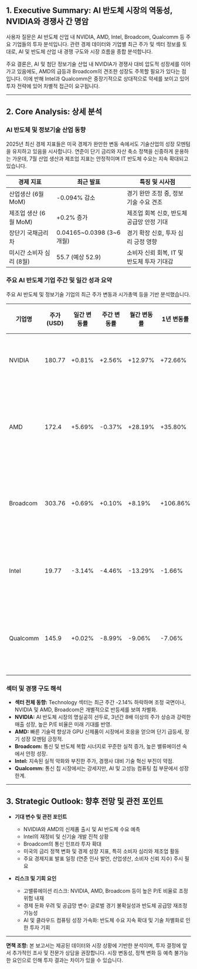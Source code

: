 ## 1. Executive Summary: AI 반도체 시장의 역동성, NVIDIA와 경쟁사 간 명암

사용자 질문은 AI 반도체 산업 내 NVIDIA, AMD, Intel, Broadcom, Qualcomm 등 주요 기업들의 투자 분석입니다. 관련 경제 데이터와 기업별 최근 주가 및 섹터 정보를 토대로, AI 및 반도체 산업 내 경쟁 구도와 시장 흐름을 종합 분석합니다.

주요 결론은, AI 및 첨단 정보기술 산업 내 NVIDIA가 경쟁사 대비 압도적 성장세를 이어가고 있음에도, AMD의 급등과 Broadcom의 견조한 성장도 주목할 필요가 있다는 점입니다. 이에 반해 Intel과 Qualcomm은 중장기적으로 상대적으로 약세를 보이고 있어 투자 전략에 있어 차별적 접근이 요구됩니다.

---

## 2. Core Analysis: 상세 분석

### AI 반도체 및 정보기술 산업 동향

2025년 최신 경제 지표들은 미국 경제가 완만한 변동 속에서도 기술산업의 성장 모멘텀을 유지하고 있음을 시사합니다. 연준이 단기 금리와 자산 축소 정책을 신중하게 운용하는 가운데, 7월 산업 생산과 제조업 지표는 안정적이며 IT 반도체 수요는 지속 확대되고 있습니다.

| 경제 지표 | 최근 발표 | 특징 및 시사점 |
|-----------|------------|----------------|
| 산업생산 (6월 MoM) | -0.094% 감소 | 경기 완만 조정 중, 정보기술 수요 견조 |
| 제조업 생산 (6월 MoM) | +0.2% 증가 | 제조업 회복 신호, 반도체 공급망 안정 기대 |
| 장단기 국채금리 차 | 0.04165~0.0398 (3~6개월) | 경기 확장 신호, 투자 심리 긍정 영향 |
| 미시간 소비자 심리 (8월) | 55.7 (예상 52.9) | 소비자 신뢰 회복, IT 및 반도체 투자 기대감 |

### 주요 AI 반도체 기업 주간 및 일간 성과 요약

주요 AI 반도체 및 정보기술 기업의 최근 주가 변동과 시가총액 등을 기반 분석했습니다.

| 기업명  | 주가(USD) | 일간 변동률 | 주간 변동률 | 월간 변동률 | 1년 변동률 | 시가총액 | P/E 비율 | 매출 (B) | 특징 및 시사점 |
|---------|------------|-------------|-------------|-------------|------------|-----------|----------|-----------|----------------|
| NVIDIA  | 180.77     | +0.81%      | +2.56%      | +12.97%     | +72.66%    | 4.4T      | 57.36    | 148.51    | AI 칩 독점, 혁신 기술 주도|
| AMD     | 172.4      | +5.69%      | -0.37%      | +28.19%     | +35.80%    | 279.11B   | 98.10    | 29.60     | 강력한 GPU 공급 확대, 시장 점유율 증가|
| Broadcom| 303.76     | +0.69%      | +0.10%      | +8.19%      | +106.86%   | 1.42T     | 106.62   | 57.05     | 네트워크/반도체 양대 축 안정 성장|
| Intel   | 19.77      | -3.14%      | -4.46%      | -13.29%     | -1.66%     | 86.27B    | -4.17    | 53.07     | 전통 CPU 주도권 약화, 재조정 중|
| Qualcomm| 145.9      | +0.02%      | -8.99%      | -9.06%      | -7.06%     | 156.89B   | 13.91    | 43.26     | 통신 칩 강세 유지, 그러나 성장 둔화|

### 섹터 및 경쟁 구도 해석

- **섹터 전체 동향:** Technology 섹터는 최근 주간 -2.14% 하락하며 조정 국면이나, NVIDIA 및 AMD, Broadcom은 개별적으로 반등세를 보여 차별화.
- **NVIDIA:** AI 반도체 시장의 명실공히 선두로, 3년간 8배 이상의 주가 상승과 강력한 매출 성장, 높은 P/E 비율은 미래 기대를 반영.
- **AMD:** 빠른 기술력 향상과 GPU 신제품이 시장에서 호응을 얻으며 단기 급등세, 장기 성장 모멘텀 긍정적.
- **Broadcom:** 통신 및 반도체 복합 시너지로 꾸준한 실적 증가, 높은 밸류에이션 속에서 안정 성장.
- **Intel:** 지속된 실적 악화와 부진한 주가, 경쟁사 대비 기술 혁신 부진이 약점.
- **Qualcomm:** 통신 칩 시장에서는 강세지만, AI 및 고성능 컴퓨팅 칩 부문에서 성장 한계.

---

## 3. Strategic Outlook: 향후 전망 및 관전 포인트

- **기대 변수 및 관전 포인트**
  - NVIDIA와 AMD의 신제품 출시 및 AI 반도체 수요 예측
  - Intel의 재정비 및 신기술 개발 진척 상황
  - Broadcom의 통신 인프라 투자 확대
  - 미국의 금리 정책 변화 및 경제 성장 지표, 특히 소비자 심리와 제조업 활동
  - 주요 경제지표 발표 일정 (연준 인사 발언, 산업생산, 소비자 신뢰 지수) 주시 필요

- **리스크 및 기회 요인**
  - 고밸류에이션 리스크: NVIDIA, AMD, Broadcom 등이 높은 P/E 비율로 조정 위험 내재
  - 경제 둔화 우려 및 공급망 변수: 글로벌 경기 불확실성과 반도체 공급망 재조정 가능성
  - AI 및 클라우드 컴퓨팅 성장 가속화: 반도체 수요 지속 확대 및 기술 차별화로 인한 투자 기회

---

**면책 조항:** 본 보고서는 제공된 데이터와 시장 상황에 기반한 분석이며, 투자 결정에 앞서 추가적인 조사 및 전문가 상담을 권장합니다. 시장 변동성, 정책 변화 등 예측 불가능한 요인으로 인해 투자 결과는 차이가 있을 수 있습니다.